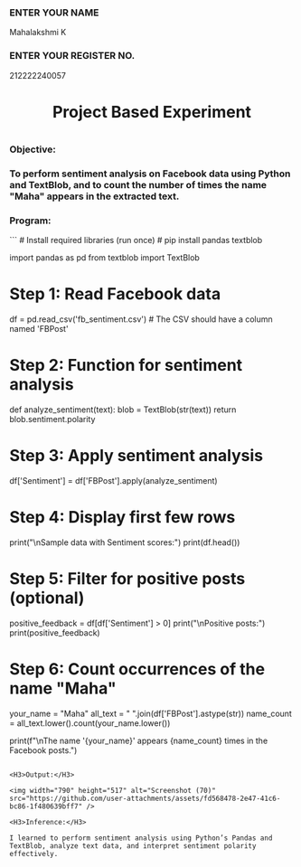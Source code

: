 <H3>ENTER YOUR NAME</H3> Mahalakshmi K
<H3>ENTER YOUR REGISTER NO.</H3> 212222240057

<H1 Align="center">Project Based Experiment<H1>
<H3>Objective:<H3>
To perform sentiment analysis on Facebook data using Python and TextBlob, and to count the number of times the name "Maha" appears in the extracted text.
  
<H3>Program:</H3>
```
# Install required libraries (run once)
# pip install pandas textblob

import pandas as pd
from textblob import TextBlob

# Step 1: Read Facebook data
df = pd.read_csv('fb_sentiment.csv')  # The CSV should have a column named 'FBPost'

# Step 2: Function for sentiment analysis
def analyze_sentiment(text):
    blob = TextBlob(str(text))
    return blob.sentiment.polarity

# Step 3: Apply sentiment analysis
df['Sentiment'] = df['FBPost'].apply(analyze_sentiment)

# Step 4: Display first few rows
print("\nSample data with Sentiment scores:")
print(df.head())

# Step 5: Filter for positive posts (optional)
positive_feedback = df[df['Sentiment'] > 0]
print("\nPositive posts:")
print(positive_feedback)

# Step 6: Count occurrences of the name "Maha"
your_name = "Maha"
all_text = " ".join(df['FBPost'].astype(str))
name_count = all_text.lower().count(your_name.lower())

print(f"\nThe name '{your_name}' appears {name_count} times in the Facebook posts.")
```

<H3>Output:</H3>

<img width="790" height="517" alt="Screenshot (70)" src="https://github.com/user-attachments/assets/fd568478-2e47-41c6-bc86-1f480639bff7" />

<H3>Inference:</H3>

I learned to perform sentiment analysis using Python’s Pandas and TextBlob, analyze text data, and interpret sentiment polarity effectively.
